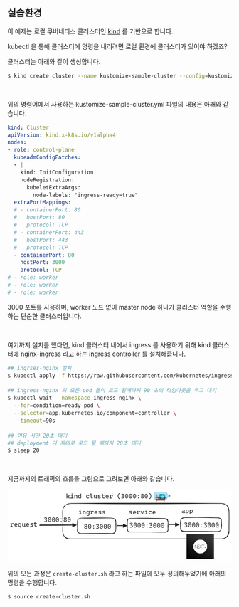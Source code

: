 ## 실습환경

이 예제는 로컬 쿠버네티스 클러스터인 [kind](https://kind.sigs.k8s.io/) 를 기반으로 합니다.

kubectl 을 통해 클러스터에 명령을 내리려면 로컬 환경에 클러스터가 있어야 하겠죠?

클러스터는 아래와 같이 생성합니다.

```bash
$ kind create cluster --name kustomize-sample-cluster --config=kustomize-sample-cluster.yml
```

<br>



위의 명령어에서 사용하는 kustomize-sample-cluster.yml 파일의 내용은 아래와 같습니다.

```yaml
kind: Cluster
apiVersion: kind.x-k8s.io/v1alpha4
nodes:
- role: control-plane
  kubeadmConfigPatches:
  - |
    kind: InitConfiguration
    nodeRegistration:
      kubeletExtraArgs:
        node-labels: "ingress-ready=true"
  extraPortMappings:
  # - containerPort: 80
  #   hostPort: 80
  #   protocol: TCP
  # - containerPort: 443
  #   hostPort: 443
  #   protocol: TCP
  - containerPort: 80
    hostPort: 3000
    protocol: TCP
# - role: worker
# - role: worker
# - role: worker
```

3000 포트를 사용하며, worker 노드 없이 master node 하나가 클러스터 역할을 수행하는 단순한 클러스터입니다.<br>

<br>



여기까지 설치를 했다면, kind 클러스터 내에서 ingress 를 사용하기 위해 kind 클러스터에 nginx-ingress 라고 하는 ingress controller 를 설치해줍니다.<br>

```bash
## ingrses-nginx 설치
$ kubectl apply -f https://raw.githubusercontent.com/kubernetes/ingress-nginx/main/deploy/static/provider/kind/deploy.yaml

## ingress-nginx 의 모든 pod 들이 로드 될때까지 90 초의 타임아웃을 두고 대기
$ kubectl wait --namespace ingress-nginx \
  --for=condition=ready pod \
  --selector=app.kubernetes.io/component=controller \
  --timeout=90s
  
## 여유 시간 20초 대기
## deployment 가 제대로 로드 될 때까지 20초 대기
$ sleep 20
```

<br>



지금까지의 트래픽의 흐름을 그림으로 그려보면 아래와 같습니다.<br>

<img src="./img/1.png"/>



<br>



위의 모든 과정은 `create-cluster.sh` 라고 하는 파일에 모두 정의해두었기에 아래의 명령을 수행합니다.

```bash
$ source create-cluster.sh
```

